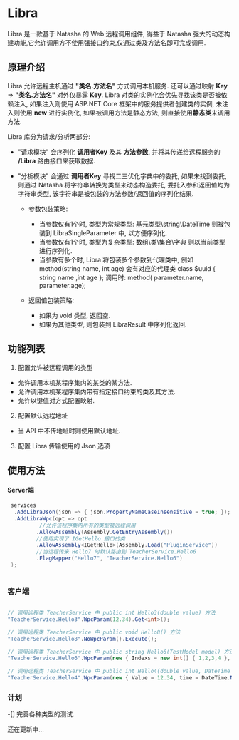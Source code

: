 # Libra
Libra 是一款基于 Natasha 的 Web 远程调用组件, 得益于 Natasha 强大的动态构建功能,它允许调用方不使用强接口约束,仅通过类及方法名即可完成调用. 

## 原理介绍

Libra 允许远程主机通过 **"类名.方法名"** 方式调用本机服务. 还可以通过映射 **Key** => **"类名.方法名"** 对外仅暴露 **Key**. Libra 对类的实例化会优先寻找该类是否被依赖注入, 如果注入则使用 ASP.NET Core 框架中的服务提供者创建类的实例, 未注入则使用 **new** 进行实例化, 如果被调用方法是静态方法, 则直接使用**静态类**来调用方法.

Libra 库分为请求/分析两部分:  

 - "请求模块" 会序列化 **调用者Key** 及其 **方法参数**, 并将其传递给远程服务的 **/Libra** 路由接口来获取数据.
 - "分析模块" 会通过 **调用者Key** 寻找二三优化字典中的委托, 如果未找到委托, 则通过 Natasha 将字符串转换为类型来动态构造委托, 委托入参和返回值均为字符串类型, 该字符串是被包装的方法参数/返回值的序列化结果.   
 
    - 参数包装策略:
      - 当参数仅有1个时, 类型为常规类型: 基元类型\string\DateTime 则被包装到 LibraSingleParameter<SType> 中, 以方便序列化.
      - 当参数仅有1个时, 类型为复杂类型: 数组\类\集合\字典 则以当前类型进行序列化.
      - 当参数有多个时, Libra 将包装多个参数到代理类中, 例如 method(string name, int age) 会有对应的代理类 class $uuid { string name ,int age }; 调用时: method( parameter.name, parameter.age);  
      
    - 返回值包装策略:
      - 如果为 void 类型, 返回空.
      - 如果为其他类型, 则包装到 LibraResult<RType> 中序列化返回.


## 功能列表

1. 配置允许被远程调用的类型
  - 允许调用本机某程序集内的某类的某方法. 
  - 允许调用本机某程序集内带有指定接口约束的类及其方法.
  - 允许以键值对方式配置映射.

2. 配置默认远程地址
  - 当 API 中不传地址时则使用默认地址.

3. 配置 Libra 传输使用的 Json 选项

## 使用方法


#### Server端

```C#
 services
  .AddLibraJson(json => { json.PropertyNameCaseInsensitive = true; });
  .AddLibraWpc(opt => opt
          //允许该程序集内所有的类型被远程调用
         .AllowAssembly(Assembly.GetEntryAssembly()) 
         //使用实现了 IGetHello 接口的类
         .AllowAssembly<IGetHello>(Assembly.Load("PluginService"))
         //当远程传来 Hello7 时默认路由到 TeacherService.Hello6
         .FlagMapper("Hello7", "TeacherService.Hello6") 
 ); 
  
```

### 客户端

```C#

// 调用远程类 TeacherService 中 public int Hello3(double value) 方法
"TeacherService.Hello3".WpcParam(12.34).Get<int>();

// 调用远程类 TeacherService 中 public void Hello8() 方法
"TeacherService.Hello8".NoWpcParam().Execute(); 

// 调用远程类 TeacherService 中 public string Hello6(TestModel model) 方法, 其中 TestModel 结构如: class {int[] Indexs ,string Name}
"TeacherService.Hello6".WpcParam(new { Indexs = new int[] { 1,2,3,4 }, name="abc" }).Get<string>(); 

// 调用远程类 TeacherService 中 public int Hello4(double value, DateTime time) 方法
"TeacherService.Hello4".WpcParam(new { Value = 12.34, time = DateTime.Now }).Get<int>();

```

### 计划

 -[] 完善各种类型的测试.

还在更新中...
